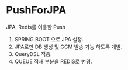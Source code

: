 # PushForJPA
JPA, Redis를 이용한 Push

1. SPRING BOOT 으로 JPA 설정.
2. JPA로만 DB 생성 및 GCM 발송 가능 하도록 개발.
3. QueryDSL 적용.
4. QUEUE 적재 부분을 REDIS로 변경.



